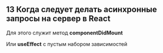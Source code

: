 ## 13 Когда следует делать асинхронные запросы на сервер в React

Для этого служит метод ​**componentDidMount**

Или ​**useEffect**​ с пустым набором зависимостей
